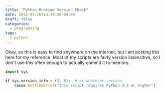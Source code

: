 ```yaml
---
title: "Python Runtime Version Check"
date: 2022-07-26T14:30:20-04:00
draft: false
categories:
  - programming
tags:
  - python
---
```

Okay, so this is easy to find anywhere on the internet, but I am posting this
here for my reference. Most of my scripts are fairly version insensitive, so
I don't use this often enough to actually commit it to memory.

```python
import sys

if sys.version_info < (3, 8):  # or whatever version
    raise RuntimeError("This script requires Python 3.8 or higher")
```
